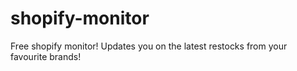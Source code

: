 # shopify-monitor

Free shopify monitor! Updates you on the latest restocks from your favourite brands!
